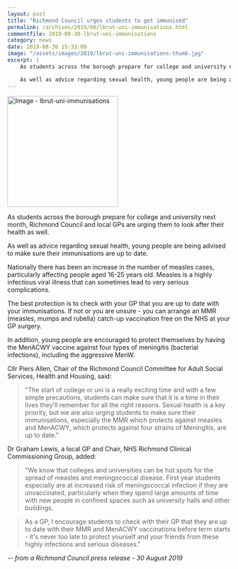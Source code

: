 ```yaml
---
layout: post
title: "Richmond Council urges students to get immunised"
permalink: /archives/2019/08/lbrut-uni-immunisations.html
commentfile: 2019-08-30-lbrut-uni-immunisations
category: news
date: 2019-08-30 15:33:09
image: "/assets/images/2019/lbrut-uni-immunisations-thumb.jpg"
excerpt: |
    As students across the borough prepare for college and university next month, Richmond Council and local GPs are urging them to look after their health as well.

    As well as advice regarding sexual health, young people are being advised to make sure their immunisations are up to date.
---
```

<a href="/assets/images/2019/lbrut-uni-immunisations.jpg" title="Click for a larger image"><img src="/assets/images/2019/lbrut-uni-immunisations-thumb.jpg" width="250" alt="Image - lbrut-uni-immunisations"  class="photo right"/></a>

As students across the borough prepare for college and university next month, Richmond Council and local GPs are urging them to look after their health as well.

As well as advice regarding sexual health, young people are being advised to make sure their immunisations are up to date.

Nationally there has been an increase in the number of measles cases, particularly affecting people aged 16-25 years old. Measles is a highly infectious viral illness that can sometimes lead to very serious complications.

The best protection is to check with your GP that you are up to date with your immunisations. If not or you are unsure - you can arrange an MMR (measles, mumps and rubella) catch-up vaccination free on the NHS at your GP surgery.

In addition, young people are encouraged to protect themselves by having the MenACWY vaccine against four types of meningitis (bacterial infections), including the aggressive MenW.

Cllr Piers Allen, Chair of the Richmond Council Committee for Adult Social Services, Health and Housing, said:

> "The start of college or uni is a really exciting time and with a few simple precautions, students can make sure that it is a time in their lives they'll remember for all the right reasons. Sexual health is a key priority, but we are also urging students to make sure their immunisations, especially the MMR which protects against measles and MenACWY, which protects against four strains of Meningitis, are up to date."

Dr Graham Lewis, a local GP and Chair, NHS Richmond Clinical Commissioning Group, added:

> "We know that colleges and universities can be hot spots for the spread of measles and meningococcal disease. First year students especially are at increased risk of meningococcal infection if they are unvaccinated, particularly when they spend large amounts of time with new people in confined spaces such as university halls and other buildings.

> As a GP, I encourage students to check with their GP that they are up to date with their MMR and MenACWY vaccinations before term starts - it's never too late to protect yourself and your friends from these highly infections and serious diseases."


<cite>-- from a Richmond Council press release - 30 August 2019</cite>
